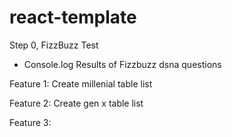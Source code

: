 # react-template

Step 0, FizzBuzz Test
- Console.log Results of Fizzbuzz dsna questions

Feature 1: Create millenial table list

Feature 2: Create gen x table list

Feature 3: 
